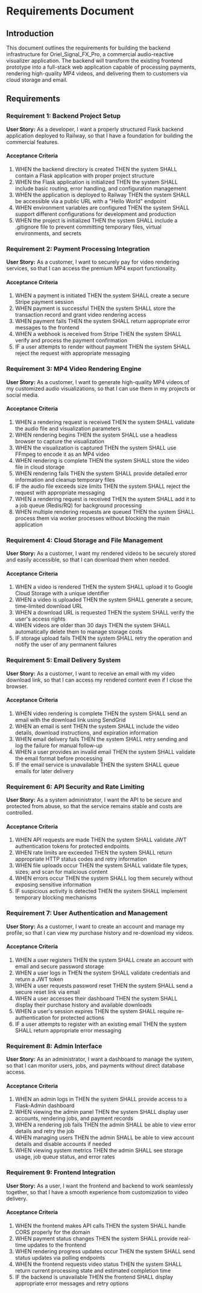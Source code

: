 # Requirements Document

## Introduction

This document outlines the requirements for building the backend infrastructure for Oriel_Signal_FX_Pro, a commercial audio-reactive visualizer application. The backend will transform the existing frontend prototype into a full-stack web application capable of processing payments, rendering high-quality MP4 videos, and delivering them to customers via cloud storage and email.

## Requirements

### Requirement 1: Backend Project Setup

**User Story:** As a developer, I want a properly structured Flask backend application deployed to Railway, so that I have a foundation for building the commercial features.

#### Acceptance Criteria

1. WHEN the backend directory is created THEN the system SHALL contain a Flask application with proper project structure
2. WHEN the Flask application is initialized THEN the system SHALL include basic routing, error handling, and configuration management
3. WHEN the application is deployed to Railway THEN the system SHALL be accessible via a public URL with a "Hello World" endpoint
4. WHEN environment variables are configured THEN the system SHALL support different configurations for development and production
5. WHEN the project is initialized THEN the system SHALL include a .gitignore file to prevent committing temporary files, virtual environments, and secrets

### Requirement 2: Payment Processing Integration

**User Story:** As a customer, I want to securely pay for video rendering services, so that I can access the premium MP4 export functionality.

#### Acceptance Criteria

1. WHEN a payment is initiated THEN the system SHALL create a secure Stripe payment session
2. WHEN payment is successful THEN the system SHALL store the transaction record and grant video rendering access
3. WHEN payment fails THEN the system SHALL return appropriate error messages to the frontend
4. WHEN a webhook is received from Stripe THEN the system SHALL verify and process the payment confirmation
5. IF a user attempts to render without payment THEN the system SHALL reject the request with appropriate messaging

### Requirement 3: MP4 Video Rendering Engine

**User Story:** As a customer, I want to generate high-quality MP4 videos of my customized audio visualizations, so that I can use them in my projects or social media.

#### Acceptance Criteria

1. WHEN a rendering request is received THEN the system SHALL validate the audio file and visualization parameters
2. WHEN rendering begins THEN the system SHALL use a headless browser to capture the visualization
3. WHEN the visualization is captured THEN the system SHALL use FFmpeg to encode it as an MP4 video
4. WHEN rendering is complete THEN the system SHALL store the video file in cloud storage
5. WHEN rendering fails THEN the system SHALL provide detailed error information and cleanup temporary files
6. IF the audio file exceeds size limits THEN the system SHALL reject the request with appropriate messaging
7. WHEN a rendering request is received THEN the system SHALL add it to a job queue (Redis/RQ) for background processing
8. WHEN multiple rendering requests are queued THEN the system SHALL process them via worker processes without blocking the main application

### Requirement 4: Cloud Storage and File Management

**User Story:** As a customer, I want my rendered videos to be securely stored and easily accessible, so that I can download them when needed.

#### Acceptance Criteria

1. WHEN a video is rendered THEN the system SHALL upload it to Google Cloud Storage with a unique identifier
2. WHEN a video is uploaded THEN the system SHALL generate a secure, time-limited download URL
3. WHEN a download URL is requested THEN the system SHALL verify the user's access rights
4. WHEN videos are older than 30 days THEN the system SHALL automatically delete them to manage storage costs
5. IF storage upload fails THEN the system SHALL retry the operation and notify the user of any permanent failures

### Requirement 5: Email Delivery System

**User Story:** As a customer, I want to receive an email with my video download link, so that I can access my rendered content even if I close the browser.

#### Acceptance Criteria

1. WHEN video rendering is complete THEN the system SHALL send an email with the download link using SendGrid
2. WHEN an email is sent THEN the system SHALL include the video details, download instructions, and expiration information
3. WHEN email delivery fails THEN the system SHALL retry sending and log the failure for manual follow-up
4. WHEN a user provides an invalid email THEN the system SHALL validate the email format before processing
5. IF the email service is unavailable THEN the system SHALL queue emails for later delivery

### Requirement 6: API Security and Rate Limiting

**User Story:** As a system administrator, I want the API to be secure and protected from abuse, so that the service remains stable and costs are controlled.

#### Acceptance Criteria

1. WHEN API requests are made THEN the system SHALL validate JWT authentication tokens for protected endpoints
2. WHEN rate limits are exceeded THEN the system SHALL return appropriate HTTP status codes and retry information
3. WHEN file uploads occur THEN the system SHALL validate file types, sizes, and scan for malicious content
4. WHEN errors occur THEN the system SHALL log them securely without exposing sensitive information
5. IF suspicious activity is detected THEN the system SHALL implement temporary blocking mechanisms

### Requirement 7: User Authentication and Management

**User Story:** As a customer, I want to create an account and manage my profile, so that I can view my purchase history and re-download my videos.

#### Acceptance Criteria

1. WHEN a user registers THEN the system SHALL create an account with email and secure password storage
2. WHEN a user logs in THEN the system SHALL validate credentials and return a JWT token
3. WHEN a user requests password reset THEN the system SHALL send a secure reset link via email
4. WHEN a user accesses their dashboard THEN the system SHALL display their purchase history and available downloads
5. WHEN a user's session expires THEN the system SHALL require re-authentication for protected actions
6. IF a user attempts to register with an existing email THEN the system SHALL return appropriate error messaging

### Requirement 8: Admin Interface

**User Story:** As an administrator, I want a dashboard to manage the system, so that I can monitor users, jobs, and payments without direct database access.

#### Acceptance Criteria

1. WHEN an admin logs in THEN the system SHALL provide access to a Flask-Admin dashboard
2. WHEN viewing the admin panel THEN the system SHALL display user accounts, rendering jobs, and payment records
3. WHEN a rendering job fails THEN the admin SHALL be able to view error details and retry the job
4. WHEN managing users THEN the admin SHALL be able to view account details and disable accounts if needed
5. WHEN viewing system metrics THEN the admin SHALL see storage usage, job queue status, and error rates

### Requirement 9: Frontend Integration

**User Story:** As a user, I want the frontend and backend to work seamlessly together, so that I have a smooth experience from customization to video delivery.

#### Acceptance Criteria

1. WHEN the frontend makes API calls THEN the system SHALL handle CORS properly for the domain
2. WHEN payment status changes THEN the system SHALL provide real-time updates to the frontend
3. WHEN rendering progress updates occur THEN the system SHALL send status updates via polling endpoints
4. WHEN the frontend requests video status THEN the system SHALL return current processing state and estimated completion time
5. IF the backend is unavailable THEN the frontend SHALL display appropriate error messages and retry options